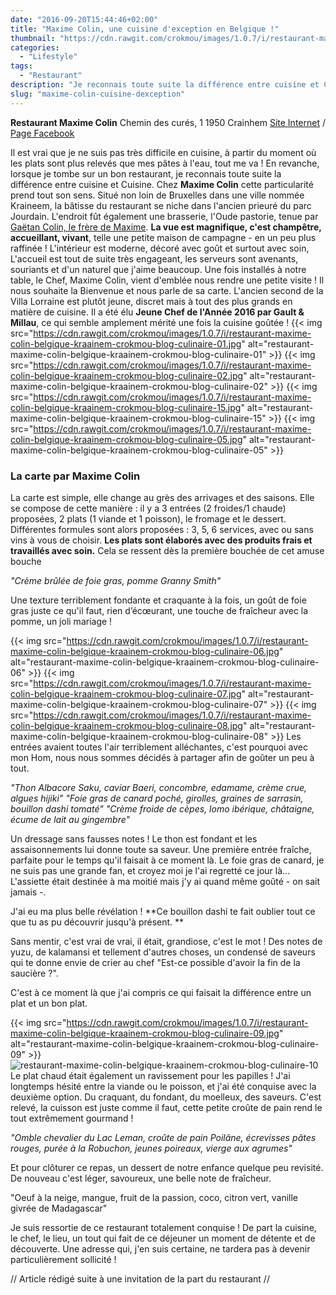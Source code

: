 ```yaml
---
date: "2016-09-20T15:44:46+02:00"
title: "Maxime Colin, une cuisine d'exception en Belgique !"
thumbnail: "https://cdn.rawgit.com/crokmou/images/1.0.7/i/restaurant-maxime-colin-belgique-kraainem-crokmou-blog-culinaire-14.jpg"
categories:
  - "Lifestyle"
tags:
  - "Restaurant"
description: "Je reconnais toute suite la différence entre cuisine et Cuisine : chez Maxime Colin cette particularité prend tout son sens..."
slug: "maxime-colin-cuisine-dexception"
---
```


**Restaurant Maxime Colin** Chemin des curés, 1 1950 Crainhem [Site Internet](http://www.maximecolin.be/) / [Page Facebook](https://www.facebook.com/Restaurant-Maxime-Colin-173184403058151)

Il est vrai que je ne suis pas très difficile en cuisine, à partir du moment où les plats sont plus relevés que mes pâtes à l'eau, tout me va ! En revanche, lorsque je tombe sur un bon restaurant, je reconnais toute suite la différence entre cuisine et Cuisine. Chez **Maxime Colin** cette particularité prend tout son sens. Situé non loin de Bruxelles dans une ville nommée Kraineem, la bâtisse du restaurant se niche dans l'ancien prieuré du parc Jourdain. L'endroit fût également une brasserie, l'Oude pastorie, tenue par [Gaëtan Colin, le frère de Maxime](https://crokmou.com/2017/05/le-richmond-bed-breakfast-godinne-belgique). **La vue est magnifique, c'est champêtre, accueillant, vivant**, telle une petite maison de campagne - en un peu plus raffinée ! L'intérieur est moderne, décoré avec goût et surtout avec soin, L'accueil est tout de suite très engageant, les serveurs sont avenants, souriants et d'un naturel que j'aime beaucoup. Une fois installés à notre table, le Chef, Maxime Colin, vient d'emblée nous rendre une petite visite ! Il nous souhaite la Bienvenue et nous parle de sa carte. L'ancien second de la Villa Lorraine est plutôt jeune, discret mais à tout des plus grands en matière de cuisine. Il a été élu **Jeune Chef de l'Année 2016 par Gault & Millau**, ce qui semble amplement mérité une fois la cuisine goûtée ! {{< img src="https://cdn.rawgit.com/crokmou/images/1.0.7/i/restaurant-maxime-colin-belgique-kraainem-crokmou-blog-culinaire-01.jpg" alt="restaurant-maxime-colin-belgique-kraainem-crokmou-blog-culinaire-01" >}} {{< img src="https://cdn.rawgit.com/crokmou/images/1.0.7/i/restaurant-maxime-colin-belgique-kraainem-crokmou-blog-culinaire-02.jpg" alt="restaurant-maxime-colin-belgique-kraainem-crokmou-blog-culinaire-02" >}} {{< img src="https://cdn.rawgit.com/crokmou/images/1.0.7/i/restaurant-maxime-colin-belgique-kraainem-crokmou-blog-culinaire-15.jpg" alt="restaurant-maxime-colin-belgique-kraainem-crokmou-blog-culinaire-15" >}} {{< img src="https://cdn.rawgit.com/crokmou/images/1.0.7/i/restaurant-maxime-colin-belgique-kraainem-crokmou-blog-culinaire-05.jpg" alt="restaurant-maxime-colin-belgique-kraainem-crokmou-blog-culinaire-05" >}}

### **La carte par Maxime Colin**

La carte est simple, elle change au grès des arrivages et des saisons. Elle se compose de cette manière : il y a 3 entrées (2 froides/1 chaude) proposées, 2 plats (1 viande et 1 poisson), le fromage et le dessert. Différentes formules sont alors proposées : 3, 5, 6 services, avec ou sans vins à vous de choisir. **Les plats sont élaborés avec des produits frais et travaillés avec soin.** Cela se ressent dès la première bouchée de cet amuse bouche

_"Crème brûlée de foie gras, pomme Granny Smith"_

Une texture terriblement fondante et craquante à la fois, un goût de foie gras juste ce qu'il faut, rien d’écœurant, une touche de fraîcheur avec la pomme, un joli mariage !

{{< img src="https://cdn.rawgit.com/crokmou/images/1.0.7/i/restaurant-maxime-colin-belgique-kraainem-crokmou-blog-culinaire-06.jpg" alt="restaurant-maxime-colin-belgique-kraainem-crokmou-blog-culinaire-06" >}} {{< img src="https://cdn.rawgit.com/crokmou/images/1.0.7/i/restaurant-maxime-colin-belgique-kraainem-crokmou-blog-culinaire-07.jpg" alt="restaurant-maxime-colin-belgique-kraainem-crokmou-blog-culinaire-07" >}} {{< img src="https://cdn.rawgit.com/crokmou/images/1.0.7/i/restaurant-maxime-colin-belgique-kraainem-crokmou-blog-culinaire-08.jpg" alt="restaurant-maxime-colin-belgique-kraainem-crokmou-blog-culinaire-08" >}} Les entrées avaient toutes l'air terriblement alléchantes, c'est pourquoi avec mon Hom, nous nous sommes décidés à partager afin de goûter un peu à tout.

_"Thon Albacore Saku, caviar Baeri, concombre, edamame, crème crue, algues hijiki"_ _"Foie gras de canard poché, girolles, graines de sarrasin, bouillon dashi tomaté"_ _"Crème froide de cèpes, lomo ibérique, châtaigne, écume de lait au gingembre"_

Un dressage sans fausses notes ! Le thon est fondant et les assaisonnements lui donne toute sa saveur. Une première entrée fraîche, parfaite pour le temps qu'il faisait à ce moment là. Le foie gras de canard, je ne suis pas une grande fan, et croyez moi je l'ai regretté ce jour là... L'assiette était destinée à ma moitié mais j'y ai quand même goûté - on sait jamais -.

J'ai eu ma plus belle révélation ! **Ce bouillon dashi te fait oublier tout ce que tu as pu découvrir jusqu'à présent. **

Sans mentir, c'est vrai de vrai, il était, grandiose, c'est le mot ! Des notes de yuzu, de kalamansi et tellement d'autres choses, un condensé de saveurs qui te donne envie de crier au chef "Est-ce possible d'avoir la fin de la saucière ?".

C'est à ce moment là que j'ai compris ce qui faisait la différence entre un plat et un bon plat.

{{< img src="https://cdn.rawgit.com/crokmou/images/1.0.7/i/restaurant-maxime-colin-belgique-kraainem-crokmou-blog-culinaire-09.jpg" alt="restaurant-maxime-colin-belgique-kraainem-crokmou-blog-culinaire-09" >}}![restaurant-maxime-colin-belgique-kraainem-crokmou-blog-culinaire-10](https://cdn.rawgit.com/crokmou/images/1.0.7/i/restaurant-maxime-colin-belgique-kraainem-crokmou-blog-culinaire-10.jpg) Le plat chaud était également un ravissement pour les papilles ! J'ai longtemps hésité entre la viande ou le poisson, et j'ai été conquise avec la deuxième option. Du craquant, du fondant, du moelleux, des saveurs. C'est relevé, la cuisson est juste comme il faut, cette petite croûte de pain rend le tout extrêmement gourmand !

_"Omble chevalier du Lac Leman, croûte de pain Poilâne, écrevisses pâtes rouges, purée à la Robuchon, jeunes poireaux, vierge aux agrumes"_

Et pour clôturer ce repas, un dessert de notre enfance quelque peu revisité. De nouveau c'est léger, savoureux, une belle note de fraîcheur.

"Oeuf à la neige, mangue, fruit de la passion, coco, citron vert, vanille givrée de Madagascar"

Je suis ressortie de ce restaurant totalement conquise ! De part la cuisine, le chef, le lieu, un tout qui fait de ce déjeuner un moment de détente et de découverte. Une adresse qui, j'en suis certaine, ne tardera pas à devenir particulièrement sollicité !

// Article rédigé suite à une invitation de la part du restaurant //